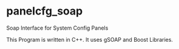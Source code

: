 # panelcfg_soap
Soap Interface for System Config Panels

This Program is written in C++.
It uses gSOAP and Boost Libraries.
